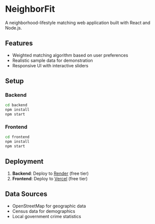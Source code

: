 # NeighborFit

A neighborhood-lifestyle matching web application built with React and Node.js.

## Features
- Weighted matching algorithm based on user preferences
- Realistic sample data for demonstration
- Responsive UI with interactive sliders

## Setup

### Backend
```bash
cd backend
npm install
npm start
```

### Frontend
```bash
cd frontend
npm install
npm start
```

## Deployment
1. **Backend**: Deploy to [Render](https://render.com) (free tier)
2. **Frontend**: Deploy to [Vercel](https://vercel.com) (free tier)

## Data Sources
- OpenStreetMap for geographic data
- Census data for demographics
- Local government crime statistics